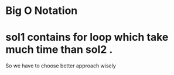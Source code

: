# Big O Notation

# sol1 contains for loop which take much time than sol2 .

So we have to choose better approach wisely
